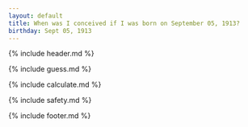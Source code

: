 ```yaml
---
layout: default
title: When was I conceived if I was born on September 05, 1913?
birthday: Sept 05, 1913
---
```


{% include header.md %}

{% include guess.md %}

{% include calculate.md %}

{% include safety.md %}

{% include footer.md %}



